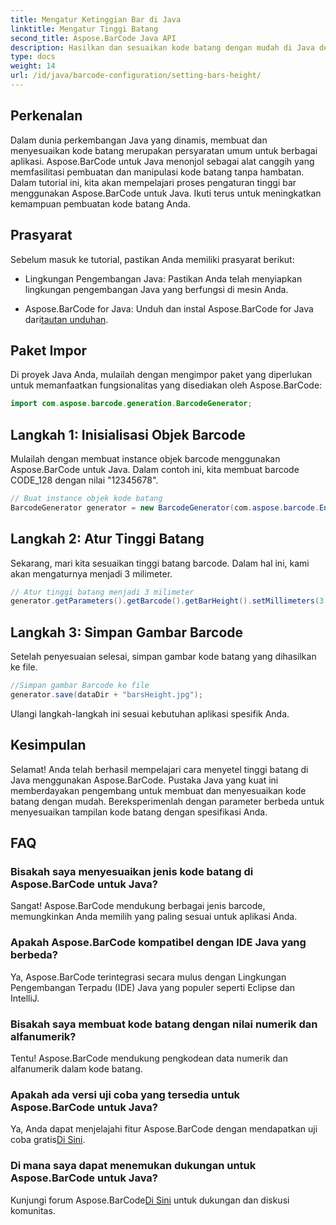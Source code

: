 ```yaml
---
title: Mengatur Ketinggian Bar di Java
linktitle: Mengatur Tinggi Batang
second_title: Aspose.BarCode Java API
description: Hasilkan dan sesuaikan kode batang dengan mudah di Java dengan Aspose.BarCode. Tetapkan tinggi bilah, pilih jenis, dan tingkatkan kemampuan aplikasi Anda.
type: docs
weight: 14
url: /id/java/barcode-configuration/setting-bars-height/
---
```


## Perkenalan

Dalam dunia perkembangan Java yang dinamis, membuat dan menyesuaikan kode batang merupakan persyaratan umum untuk berbagai aplikasi. Aspose.BarCode untuk Java menonjol sebagai alat canggih yang memfasilitasi pembuatan dan manipulasi kode batang tanpa hambatan. Dalam tutorial ini, kita akan mempelajari proses pengaturan tinggi bar menggunakan Aspose.BarCode untuk Java. Ikuti terus untuk meningkatkan kemampuan pembuatan kode batang Anda.

## Prasyarat

Sebelum masuk ke tutorial, pastikan Anda memiliki prasyarat berikut:

- Lingkungan Pengembangan Java: Pastikan Anda telah menyiapkan lingkungan pengembangan Java yang berfungsi di mesin Anda.

-  Aspose.BarCode for Java: Unduh dan instal Aspose.BarCode for Java dari[tautan unduhan](https://releases.aspose.com/barcode/java/).

## Paket Impor

Di proyek Java Anda, mulailah dengan mengimpor paket yang diperlukan untuk memanfaatkan fungsionalitas yang disediakan oleh Aspose.BarCode:

```java
import com.aspose.barcode.generation.BarcodeGenerator;
```

## Langkah 1: Inisialisasi Objek Barcode

Mulailah dengan membuat instance objek barcode menggunakan Aspose.BarCode untuk Java. Dalam contoh ini, kita membuat barcode CODE_128 dengan nilai "12345678".

```java
// Buat instance objek kode batang
BarcodeGenerator generator = new BarcodeGenerator(com.aspose.barcode.EncodeTypes.CODE_128, "12345678");
```

## Langkah 2: Atur Tinggi Batang

Sekarang, mari kita sesuaikan tinggi batang barcode. Dalam hal ini, kami akan mengaturnya menjadi 3 milimeter.

```java
// Atur tinggi batang menjadi 3 milimeter
generator.getParameters().getBarcode().getBarHeight().setMillimeters(3.0f);
```

## Langkah 3: Simpan Gambar Barcode

Setelah penyesuaian selesai, simpan gambar kode batang yang dihasilkan ke file.

```java
//Simpan gambar Barcode ke file
generator.save(dataDir + "barsHeight.jpg");
```

Ulangi langkah-langkah ini sesuai kebutuhan aplikasi spesifik Anda.

## Kesimpulan

Selamat! Anda telah berhasil mempelajari cara menyetel tinggi batang di Java menggunakan Aspose.BarCode. Pustaka Java yang kuat ini memberdayakan pengembang untuk membuat dan menyesuaikan kode batang dengan mudah. Bereksperimenlah dengan parameter berbeda untuk menyesuaikan tampilan kode batang dengan spesifikasi Anda.

## FAQ

### Bisakah saya menyesuaikan jenis kode batang di Aspose.BarCode untuk Java?
Sangat! Aspose.BarCode mendukung berbagai jenis barcode, memungkinkan Anda memilih yang paling sesuai untuk aplikasi Anda.

### Apakah Aspose.BarCode kompatibel dengan IDE Java yang berbeda?
Ya, Aspose.BarCode terintegrasi secara mulus dengan Lingkungan Pengembangan Terpadu (IDE) Java yang populer seperti Eclipse dan IntelliJ.

### Bisakah saya membuat kode batang dengan nilai numerik dan alfanumerik?
Tentu! Aspose.BarCode mendukung pengkodean data numerik dan alfanumerik dalam kode batang.

### Apakah ada versi uji coba yang tersedia untuk Aspose.BarCode untuk Java?
 Ya, Anda dapat menjelajahi fitur Aspose.BarCode dengan mendapatkan uji coba gratis[Di Sini](https://releases.aspose.com/).

### Di mana saya dapat menemukan dukungan untuk Aspose.BarCode untuk Java?
 Kunjungi forum Aspose.BarCode[Di Sini](https://forum.aspose.com/c/barcode/13) untuk dukungan dan diskusi komunitas.

